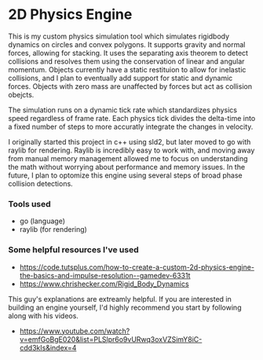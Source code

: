 # 2D Physics Engine

This is my custom physics simulation tool which simulates rigidbody dynamics on circles and convex polygons. It supports gravity and normal forces, allowing for stacking. It uses the separating axis theorem to detect collisions and resolves them using the conservation of linear and angular momentum. Objects currently have a static restituion to allow for inelastic collisions, and I plan to eventually add support for static and dynamic forces. Objects with zero mass are unaffected by forces but act as collision obejcts. 

The simulation runs on a dynamic tick rate which standardizes physics speed regardless of frame rate. Each physics tick divides the delta-time into a fixed number of steps to more accuratly integrate the changes in velocity.

I originally started this project in c++ using sld2, but later moved to go with raylib for rendering. Raylib is incredibly easy to work with, and moving away from manual memory management allowed me to focus on understanding the math without worrying about performance and memory issues. In the future, I plan to optomize this engine using several steps of broad phase collision detections.

### Tools used
- go (language)
- raylib (for rendering)

### Some helpful resources I've used
- <https://code.tutsplus.com/how-to-create-a-custom-2d-physics-engine-the-basics-and-impulse-resolution--gamedev-6331t>
- <https://www.chrishecker.com/Rigid_Body_Dynamics>

This guy's explanations are extreamly helpful. If you are interested in building an engine yourself, I'd highly recommend you start by following along with his videos.
- <https://www.youtube.com/watch?v=emfGoBgE020&list=PLSlpr6o9vURwq3oxVZSimY8iC-cdd3kIs&index=4>
